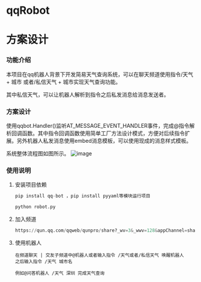 # qqRobot
# 方案设计

### 功能介绍

本项目在qq机器人背景下开发简易天气查询系统，可以在聊天频道使用指令/天气 + 城市 或者/私信天气 + 城市实现天气查询功能。

其中私信天气，可以让机器人解析到指令之后私发消息给消息发送者。

### 方案设计

使用qqbot.Handler()监听AT_MESSAGE_EVENT_HANDLER事件，完成@指令解析回调函数。其中指令回调函数使用简单工厂方法设计模式，方便对后续指令扩展。另外机器人私发消息使用embed消息模板，可以使用现成的消息样式模板。

系统整体流程图如图所示。
![image](https://user-images.githubusercontent.com/84655677/169867598-e04a159a-987b-40f7-8010-7689b57e9e45.png)

### 使用说明

1. 安装项目依赖

   ```python
   pip install qq-bot ，pip install pyyaml等模块运行项目
   
   python robot.py
   ```

2. 加入频道

   ```python
   https://qun.qq.com/qqweb/qunpro/share?_wv=3&_wwv=128&appChannel=share&inviteCode=1W4DX25&businessType=9&nickName=Time&from=246610&biz=ka
   ```

3. 使用机器人

   ```pyt
   在频道聊天 | 交友子频道中@机器人或者输入指令 /天气或者/私信天气 唤醒机器人
   之后输入指令 /天气 城市名
   
   例如@问答机器人 /天气 深圳 完成天气查询
   ```

   

